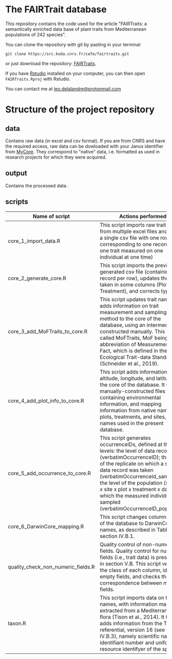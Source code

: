 # The FAIRTrait database

This repository contains the code used for the article "FAIRTraits: a semantically enriched data base of plant traits from Mediterranean populations of 242 species".

You can clone the repository with git by pasting in your terminal:

	git clone https://src.koda.cnrs.fr/cefe/fairtraits.git
    
or 
just download the repository:
[FAIRTraits](https://src.koda.cnrs.fr/cefe/fairtraits/archive/master.zip).

If you have [Rstudio](https://www.rstudio.com/) installed on your computer, you can then open `FAIRTraits.Rproj` with Rstudio.

You can contact me at  <leo.delalandre@protonmail.com>

# Structure of the project repository

## data
Contains raw data (in excel and csv format). If you are from CNRS and have the required access, raw data can be dowloaded with your Janus identifier from [MyCore](https://mycore.core-cloud.net/index.php/apps/files/?dir=/DataPaper_ECOPAR/data/raw&fileid=3059273178). They correspond to "native" data, i.e. formatted as used in research projects for which they were acquired.

## output
Contains the processed data.

## scripts

| **Name of script**                 | **Actions performed**                                                                                                                                                                                                                                                                                                                                             |
| ---------------------------------- | ----------------------------------------------------------------------------------------------------------------------------------------------------------------------------------------------------------------------------------------------------------------------------------------------------------------------------------------------------------------- |
| core_1_import_data.R               | This script imports raw trait data from multiple excel files and writes a single csv file with one row corresponding to one record (i.e., one trait measured on one individual at one time)                                                                                                                                                                       |
| core_2_generate_core.R             | This script imports the previously generated csv file (containing one record per row), updates the values taken in some columns (Plot, Treatment), and corrects typos                                                                                                                                                                                             |
| core_3_add_MoFTraits_to_core.R     | This script updates trait names and adds information on trait measurement and sampling method to the core of the database, using an intermediate file constructed manually. This file is called MoFTraits, MoF being the abbreviation of Measurement or Fact, which is defined in the Ecological Trait-data Standard (Schneider et al., 2019).                    |
| core_4_add_plot_info_to_core.R     | This script adds information on altitude, longitude, and latitude, to the core of the database. It uses manually-constructed files containing environmental information, and mapping information from native names of plots, treatments, and sites, to the names used in the present database.                                                                    |
| core_5_add_occurrence_to_core.R    | This script generates occurrenceIDs, defined at three levels: the level of data record (verbatimOccurrenceID); the level of the replicate on which a specific data record was taken (verbatimOccurrenceId_sample); the level of the population (species x site x plot x treatment x date) in which the measured individual was sampled (verbatimOccurrenceID_population.                           |
| core_6_DarwinCore_mapping.R        | This script changes column names of the database to DarwinCore names, as described in Table 4, section IV.B.1.                                                                                                                                                                                                                                                    |
| quality_check_non_numeric_fields.R | Quality control of non-numeric fields. Quality control for numeric fields (i.e., trait data) is presented in section V.B. This script verifies the class of each column, identifies empty fields, and checks the correspondence between multiple fields.                                                                                                          |
| taxon.R                            | This script imports data on taxon names, with information manually extracted from a Mediterranean flora (Tison et al., 2014). It then adds information from the TaxRef referential, version 16 (see section IV.B.3), namely scientific name, identifiant number and uniform resource identifyer of the species.                                                   |
